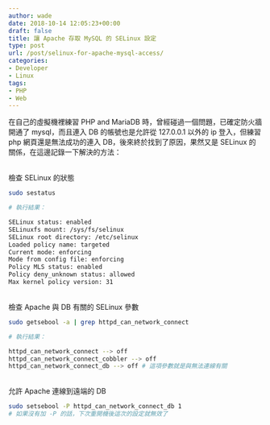 ```yaml
---
author: wade
date: 2018-10-14 12:05:23+00:00
draft: false
title: 讓 Apache 存取 MySQL 的 SELinux 設定
type: post
url: /post/selinux-for-apache-mysql-access/
categories:
- Developer
- Linux
tags:
- PHP
- Web
---
```


在自己的虛擬機裡練習 PHP and MariaDB 時，曾經碰過一個問題，已確定防火牆開通了 mysql，而且連入 DB 的帳號也是允許從 127.0.0.1 以外的 ip 登入，但練習 php 網頁還是無法成功的連入 DB，後來終於找到了原因，果然又是 SELinux 的關係，在這邊記錄一下解決的方法：

\
檢查 SELinux 的狀態
    
```bash
sudo sestatus
```
    
```bash
# 執行結果：

SELinux status: enabled
SELinuxfs mount: /sys/fs/selinux
SELinux root directory: /etc/selinux
Loaded policy name: targeted
Current mode: enforcing
Mode from config file: enforcing
Policy MLS status: enabled
Policy deny_unknown status: allowed
Max kernel policy version: 31
```

\
檢查 Apache 與 DB 有關的 SELinux 參數

```bash
sudo getsebool -a | grep httpd_can_network_connect
```
    
```bash
# 執行結果：

httpd_can_network_connect --> off
httpd_can_network_connect_cobbler --> off
httpd_can_network_connect_db --> off # 這項參數就是與無法連線有關
```

\
允許 Apache 連線到遠端的 DB
    
```bash
sudo setsebool -P httpd_can_network_connect_db 1
# 如果沒有加 -P 的話，下次重開機後這次的設定就無效了
```
